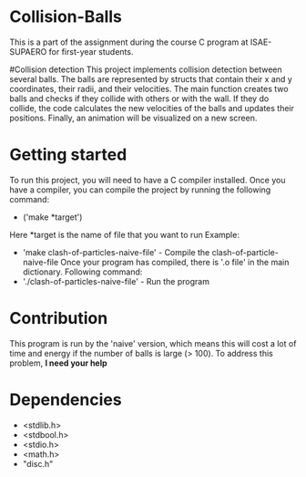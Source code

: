 # Collision-Balls
This is a part of the assignment during the course C program at ISAE-SUPAERO for first-year students.  

#Collision detection
This project implements collision detection between several balls. The balls are represented by structs that contain their x and y coordinates, their radii, and their velocities. The main function creates two balls and checks if they collide with others or with the wall. If they do collide, the code calculates the new velocities of the balls and updates their positions. Finally, an animation will be visualized on a new screen.

# Getting started
To run this project, you will need to have a C compiler installed. Once you have a compiler, you can compile the project by running the following command:

* ('make *target')

Here *target is the name of file that you want to run
Example:
* 'make clash-of-particles-naive-file' - Compile the clash-of-particle-naive-file
Once your program has compiled, there is '.o file' in the main dictionary.
Following command:
* './clash-of-particles-naive-file' - Run the program

# Contribution

This program is run by the 'naive' version, which means this will cost a lot of time and energy if the number of balls is large (> 100). To address this problem, **I need your help**

# Dependencies
* <stdlib.h> 
* <stdbool.h>
* <stdio.h>
* <math.h>
* "disc.h"

